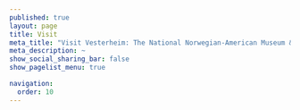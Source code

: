 ```yaml
---
published: true
layout: page
title: Visit
meta_title: "Visit Vesterheim: The National Norwegian-American Museum & Heritage Center"
meta_description: ~
show_social_sharing_bar: false
show_pagelist_menu: true

navigation:
  order: 10
---
```

